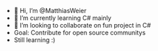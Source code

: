 - 👋 Hi, I’m @MatthiasWeier
- 🌱 I’m currently learning C# mainly
- 💞️ I’m looking to collaborate on fun project in C#
- Goal: Contribute for open source communitys
- Still learning :)

<!---
MatthiasWeier/MatthiasWeier is a ✨ special ✨ repository because its `README.md` (this file) appears on your GitHub profile.
You can click the Preview link to take a look at your changes.
--->
